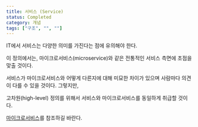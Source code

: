 ```yaml
---
title: 서비스 (Service)
status: Completed
category: 개념
tags: ["구조", "", ""]
---
```


<!--Please note that in IT, service has multiple meanings.-->
IT에서 서비스는 다양한 의미를 가진다는 점에 유의해야 한다.
<!-- In this definition, we'll focus on the more traditional one: service as in microservice.  -->
이 정의에서는, 마이크로서비스(microservice)와 같은 전통적인 서비스 측면에 초점을 맞출 것이다.
<!-- How or even if services differ from microservices is nuanced and different people may have different opinions.  -->
서비스가 마이크로서비스와 어떻게 다른지에 대해 미묘한 차이가 있으며 사람마다 의견이 다를 수 있을 것이다. 그렇지만, 
<!-- For a high-level definition, we'll treat them as the same.  -->
고차원(high-level) 정의를 위해서 서비스와 마이크로서비스를 동일하게 취급할 것이다.
<!-- Please refer to the [microservices](/microservices/) definition. -->
[마이크로서비스](/ko/microservices/)를 참조하길 바란다.
